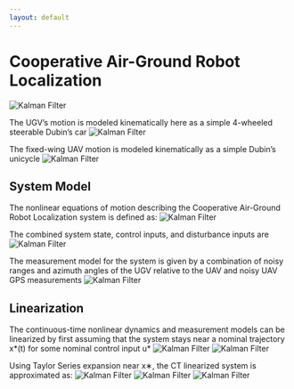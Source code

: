 ```yaml
---
layout: default
---
```


# Cooperative Air-Ground Robot Localization


![Kalman Filter](../Images/Ball_Balancer/State_Estimation.png)

The UGV’s motion is modeled kinematically here as a simple 4-wheeled steerable Dubin’s car 
![Kalman Filter](../Images/Ball_Balancer/estdyn1.png)

The fixed-wing UAV motion is modeled kinematically as a simple Dubin’s unicycle 
![Kalman Filter](../Images/Ball_Balancer/estdyn2.png)

## System Model
The nonlinear equations of motion describing the Cooperative Air-Ground Robot Localization system is defined as: 
![Kalman Filter](../Images/Ball_Balancer/estmodel1.png)

The combined system state, control inputs, and disturbance inputs are 
![Kalman Filter](../Images/Ball_Balancer/estmodel2.png)

The measurement model for the system is given by a combination of noisy ranges and azimuth angles of the UGV relative to the UAV and noisy UAV GPS measurements 
![Kalman Filter](../Images/Ball_Balancer/estmodel3.png)

## Linearization
The continuous-time nonlinear dynamics and measurement models can be linearized by first assuming that the system stays near a nominal trajectory x*(t) for some nominal control input u*
![Kalman Filter](../Images/Ball_Balancer/estlin1.png)
![Kalman Filter](../Images/Ball_Balancer/estlin2.png)

Using Taylor Series expansion near x∗, the CT linearized system is approximated as:
![Kalman Filter](../Images/Ball_Balancer/estlin3.png)
![Kalman Filter](../Images/Ball_Balancer/estlin4.png)
![Kalman Filter](../Images/Ball_Balancer/estlin5.png)
